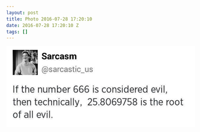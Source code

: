 ```yaml
---
layout: post
title: Photo 2016-07-28 17:20:10
date: 2016-07-28 17:20:10 Z
tags: []
---
```

![](/media/2016/07/148106370009.jpg)
